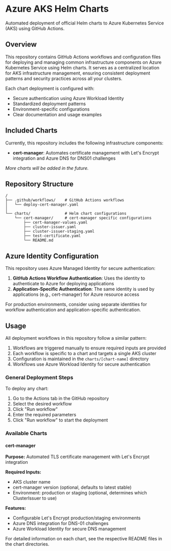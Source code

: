 # Azure AKS Helm Charts

Automated deployment of official Helm charts to Azure Kubernetes Service (AKS) using GitHub Actions.

## Overview

This repository contains GitHub Actions workflows and configuration files for deploying and managing common infrastructure components on Azure Kubernetes Service using Helm charts. It serves as a centralized location for AKS infrastructure management, ensuring consistent deployment patterns and security practices across all your clusters.

Each chart deployment is configured with:

- Secure authentication using Azure Workload Identity
- Standardized deployment patterns
- Environment-specific configurations
- Clear documentation and usage examples

## Included Charts

Currently, this repository includes the following infrastructure components:

- **cert-manager**: Automates certificate management with Let's Encrypt integration and Azure DNS for DNS01 challenges

*More charts will be added in the future.*

## Repository Structure

```plaintext
/
├── .github/workflows/    # GitHub Actions workflows
│   └── deploy-cert-manager.yaml
│
└── charts/               # Helm chart configurations 
    └── cert-manager/     # cert-manager specific configurations
        ├── cert-manager-values.yaml
        ├── cluster-issuer.yaml
        ├── cluster-issuer-staging.yaml
        ├── test-certificate.yaml
        └── README.md
```

## Azure Identity Configuration

This repository uses Azure Managed Identity for secure authentication:

1. **GitHub Actions Workflow Authentication**: Uses the identity to authenticate to Azure for deploying applications
2. **Application-Specific Authentication**: The same identity is used by applications (e.g., cert-manager) for Azure resource access

For production environments, consider using separate identities for workflow authentication and application-specific authentication.

## Usage

All deployment workflows in this repository follow a similar pattern:

1. Workflows are triggered manually to ensure required inputs are provided
2. Each workflow is specific to a chart and targets a single AKS cluster
3. Configuration is maintained in the `charts/[chart-name]` directory
4. Workflows use Azure Workload Identity for secure authentication

### General Deployment Steps

To deploy any chart:

1. Go to the Actions tab in the GitHub repository
2. Select the desired workflow
3. Click "Run workflow"
4. Enter the required parameters
5. Click "Run workflow" to start the deployment

### Available Charts

#### cert-manager

**Purpose:** Automated TLS certificate management with Let's Encrypt integration

**Required Inputs:**

- AKS cluster name
- cert-manager version (optional, defaults to latest stable)
- Environment: production or staging (optional, determines which ClusterIssuer to use)

**Features:**

- Configurable Let's Encrypt production/staging environments
- Azure DNS integration for DNS-01 challenges
- Azure Workload Identity for secure DNS management

For detailed information on each chart, see the respective README files in the chart directories.
